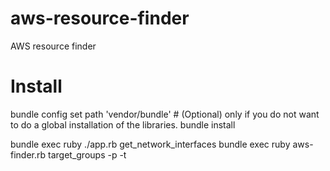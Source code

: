# aws-resource-finder
AWS resource finder

# Install
bundle config set path 'vendor/bundle' # (Optional) only if you do not want to do a global installation of the libraries.
bundle install

bundle exec ruby ./app.rb get_network_interfaces <ip>
bundle exec ruby aws-finder.rb target_groups -p <aws-profile> -t <ip>
